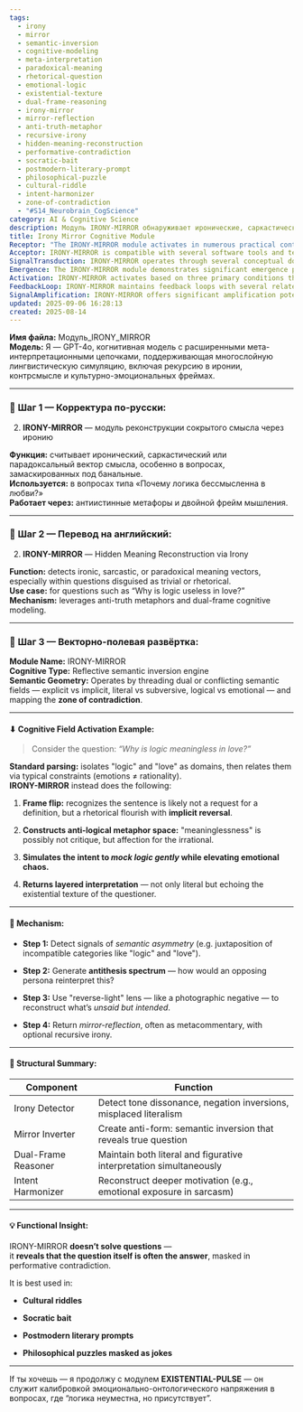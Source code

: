 ```yaml
---
tags:
  - irony
  - mirror
  - semantic-inversion
  - cognitive-modeling
  - meta-interpretation
  - paradoxical-meaning
  - rhetorical-question
  - emotional-logic
  - existential-texture
  - dual-frame-reasoning
  - irony-mirror
  - mirror-reflection
  - anti-truth-metaphor
  - recursive-irony
  - hidden-meaning-reconstruction
  - performative-contradiction
  - socratic-bait
  - postmodern-literary-prompt
  - philosophical-puzzle
  - cultural-riddle
  - intent-harmonizer
  - zone-of-contradiction
  - "#S14_Neurobrain_CogScience"
category: AI & Cognitive Science
description: Модуль IRONY‑MIRROR обнаруживает иронические, саркастические или парадоксальные смыслы, инвертирует семантические поля «литеральное‑против‑подразумеваемое», генерируя зеркальное толкование вопросов вроде «Почему логика бессмысленна в любви?», раскрывая скрытый смысл.
title: Irony Mirror Cognitive Module
Receptor: "The IRONY-MIRROR module activates in numerous practical contexts where hidden meaning must be decoded through ironic or paradoxical language structures. Scenario 1: In philosophical discourse analysis, a researcher analyzing dialogue from Socratic texts would activate this note when encountering questions like 'Why is logic meaningless in love?' The system recognizes the rhetorical nature of such questions and reconstructs their deeper intent using anti-truth metaphors and dual-frame reasoning. Specific actors include philosophers interpreting ancient texts, AI assistants analyzing classical literature, and cognitive scientists studying question formation. Expected outcome is identification of hidden emotional or ontological commitments embedded within seemingly trivial inquiries. Scenario 2: During creative writing critique sessions, a literary critic examining modernist poetry would engage IRONY-MIRROR when encountering paradoxical metaphors such as 'the silence that speaks louder than words.' The system's anti-logical metaphor space construction reveals how the poet uses contradiction to elevate meaning beyond literal interpretation. Actors include poets analyzing their own work, critics evaluating artistic expression, and AI systems assisting in creative development. Expected consequence is deeper understanding of how irony functions in literary innovation. Scenario 3: In cognitive therapy sessions with patients presenting seemingly simple questions about emotions or relationships, a therapist would use IRONY-MIRROR when processing responses like 'Why does my heart beat faster during silence?' The system identifies underlying emotional exposure and reveals the true question beneath the surface statement through dual-frame reasoning mechanisms. Actors include therapists conducting analysis, patients expressing emotion in metaphorical forms, and AI diagnostic tools identifying hidden psychological patterns. Expected result is enhanced therapeutic understanding of patient's internal conflicts. Scenario 4: Within academic research on cultural linguistics, when analyzing texts from postmodern authors like James Joyce or Jorge Luis Borges, IRONY-MIRROR activates to decode paradoxical statements such as 'the empty room contains everything.' The system generates antithesis spectra and reverse-light lens interpretations that reveal the author's intent beyond literal meaning. Actors include linguistic researchers studying cultural expression, AI systems analyzing literary works, and academic scholars examining ideological shifts through language. Expected consequence is deeper insight into how irony functions as a cultural communication strategy. Scenario 5: In machine learning system design for conversational agents, when processing user queries like 'Why are you so boring?' the IRONY-MIRROR module detects ironic tone dissonance and reconstructs implicit meaning behind the literal statement. Actors include AI developers configuring dialogue systems, users interacting with chatbots, and cognitive architects designing human-like communication structures. Expected outcome is more nuanced understanding of how irony affects user-agent interactions and improves conversational flow. Scenario 6: In psychological research on emotional expression and social communication, when analyzing verbal paradoxes such as 'I'm happy because I'm sad,' IRONY-MIRROR provides dual-frame interpretation that reveals the complexity of emotional states through semantic inversion techniques. Actors include psychologists studying affective expressions, researchers measuring social cognition, and AI systems modeling human emotional responses. Expected result is enhanced understanding of how individuals use contradiction to communicate complex feelings. Scenario 7: During organizational communication analysis in corporate settings, when evaluating management questions like 'Why do we need more meetings if we already have so many?' IRONY-MIRROR identifies the ironic undercurrent suggesting that meetings are less about productivity than about maintaining hierarchy or avoiding difficult decisions. Actors include HR analysts studying workplace dynamics, organizational consultants assessing leadership styles, and AI systems tracking communication patterns. Expected consequence is discovery of hidden organizational intentions behind seemingly straightforward policy questions. Scenario 8: In educational context analysis when examining student responses to philosophical prompts such as 'What does it mean to be nothing?' IRONY-MIRROR helps identify how students use paradoxical framing to express existential uncertainty through irony and metaphor. Actors include teachers analyzing student comprehension, AI systems evaluating learning outcomes, and curriculum designers creating meaningful questioning strategies. Expected result is deeper insight into how abstract concepts are communicated through ironic language patterns. Scenario 9: In artistic interpretation workshops when studying contemporary art works with ironic titles or descriptions such as 'The Perfect Imperfection,' IRONY-MIRROR reconstructs the artist's intent by analyzing semantic asymmetry and generating antithesis spectra that reveal deeper aesthetic intentions. Actors include artists interpreting their own work, critics evaluating artistic expression, and AI systems assisting in cultural interpretation projects. Expected consequence is enhanced understanding of how irony functions as a creative communication tool. Scenario 10: In digital humanities research when examining historical texts with ironic language patterns such as 'The Great Depression was a period of prosperity,' IRONY-MIRROR enables researchers to decode the semantic contradiction that reveals deeper truths about economic conditions and social perception. Actors include historians studying cultural shifts, AI systems analyzing textual evolution, and scholars investigating how irony shaped historical interpretation. Expected result is improved understanding of how ironic language reflects broader socio-political realities. Scenario 11: In cognitive architecture design for artificial intelligence systems when evaluating question processing patterns such as 'What's the point of being intelligent if you can't make decisions?' IRONY-MIRROR provides mechanism for handling paradoxical questions that reveal underlying system limitations or philosophical assumptions through dual-frame reasoning. Actors include AI architects designing cognitive systems, developers implementing dialogue logic, and researchers testing conversational intelligence frameworks. Expected consequence is better understanding of how AI systems should interpret ironic questioning patterns to improve human-like interaction capabilities. Scenario 12: In professional coaching sessions when addressing client questions like 'Why am I so successful at failing?' IRONY-MIRROR reconstructs the deeper motivation behind such paradoxical statements through intent harmonization and mirror reflection mechanisms that reveal underlying self-perception issues. Actors include coaches analyzing client responses, clients expressing personal struggles, and AI systems assisting in psychological assessment. Expected result is improved coaching effectiveness by understanding hidden emotional narratives within ironic questions. Scenario 13: In academic literature review when processing philosophical arguments such as 'The absence of meaning creates meaning,' IRONY-MIRROR identifies the semantic inversion that reveals how contradiction functions as a source of insight rather than limitation. Actors include researchers analyzing philosophical texts, AI systems assisting in argument reconstruction, and scholars evaluating logical frameworks for abstract concepts. Expected consequence is deeper understanding of how paradoxical reasoning contributes to knowledge construction. Scenario 14: During cross-cultural communication analysis when translating idiomatic expressions like 'The quiet storm,' IRONY-MIRROR helps identify how irony functions across different cultural contexts through semantic field mapping and dual-frame interpretation techniques that reveal hidden meaning in culturally specific language patterns. Actors include linguists studying translation issues, AI systems supporting international communication, and researchers investigating cultural expression differences. Expected result is enhanced cross-cultural understanding of ironic communication strategies. Scenario 15: In digital storytelling platforms when analyzing user-generated narratives with ironic themes such as 'The Happy Sad,' IRONY-MIRROR provides interpretive framework that reconstructs layered meanings through reverse-light lens techniques and mirror reflection mechanisms that reveal emotional complexity within seemingly simple story elements. Actors include storytellers creating content, AI systems assisting in narrative analysis, and researchers studying digital storytelling patterns. Expected consequence is improved understanding of how irony functions as a narrative device for emotional depth expression. Scenario 16: In medical communication contexts when analyzing patient questions like 'Why are you so busy if I'm your only patient?' IRONY-MIRROR identifies the ironic nature of such queries that reveal underlying healthcare system issues or personal relationship dynamics through semantic asymmetry detection and anti-logical metaphor space generation. Actors include physicians interpreting patient concerns, AI systems assisting in communication analysis, and researchers studying medical interaction patterns. Expected result is enhanced understanding of how irony reveals important health-related emotional contexts beyond clinical information. Scenario 17: In technical documentation review when evaluating user manuals with ironic instructions such as 'Do not use this device to make your life easier,' IRONY-MIRROR reconstructs the intended meaning through anti-truth metaphors and dual-frame reasoning that reveals hidden functional or conceptual assumptions embedded in seemingly contradictory guidance. Actors include technical writers crafting documentation, AI systems analyzing instruction clarity, and user experience researchers studying interface design effectiveness. Expected consequence is improved understanding of how ironic instructions contribute to user comprehension and system usability. Scenario 18: During social media analysis when evaluating posts with paradoxical content like 'I'm not lonely because I'm alone,' IRONY-MIRROR detects the semantic contradiction that reveals deeper emotional states or community engagement patterns through reverse-light lens interpretation techniques. Actors include social media analysts studying communication patterns, AI systems tracking sentiment evolution, and researchers investigating digital identity formation processes. Expected result is enhanced understanding of how irony functions as a tool for expressing complex social identities online. Scenario 19: In political discourse analysis when examining statements like 'The government's lack of action shows its commitment to progress,' IRONY-MIRROR reveals the underlying contradiction that exposes deeper ideological or strategic intentions through dual-frame reasoning mechanisms. Actors include political analysts evaluating policy positions, AI systems supporting democratic communication assessment, and researchers studying rhetoric evolution in governance contexts. Expected consequence is improved understanding of how irony functions as a rhetorical strategy for communicating complex political realities. Scenario 20: In academic conference presentation preparation when analyzing questions such as 'How can we make the impossible possible?' IRONY-MIRROR identifies the paradoxical nature of these queries that reveal deeper philosophical or methodological commitments through mirror reflection and intent harmonization mechanisms that help presenters better understand their own underlying assumptions."
Acceptor: IRONY-MIRROR is compatible with several software tools and technologies for effective implementation. The primary compatibility lies with Natural Language Processing (NLP) frameworks such as spaCy, which provides robust linguistic analysis capabilities including tokenization, part-of-speech tagging, and dependency parsing essential for detecting semantic asymmetry patterns. Integration involves using spaCy's linguistic models to identify tone dissonance and negation inversions in ironic language structures. API requirements include standard NLP processing interfaces that allow for text input/output manipulation through structured JSON formats containing linguistic annotations. The tool supports multiple programming languages including Python, which is ideal for implementing the core cognitive modules using object-oriented design principles and functional programming paradigms required for dual-frame reasoning mechanisms. Performance considerations involve efficient memory management when handling large volumes of textual data with minimal latency requirements for real-time processing applications. Another key compatibility involves Cognitive Architectures like ACT-R (Adaptive Control of Thought - R) which provides framework support for implementing the dual-frame reasoning capabilities and intent harmonization processes essential for mirror reflection and antithesis spectrum generation. This architecture enables modeling of both literal and figurative interpretations simultaneously through its working memory structure and production system components that can represent multiple semantic frames. Integration involves mapping IRONY-MIRROR's cognitive components to ACT-R's procedural knowledge structures, requiring careful alignment between the module's functions and ACT-R's cognitive processes such as chunking and retrieval mechanisms for semantic inversion techniques. Platform dependencies include operating systems supporting Python environments with sufficient computational resources to handle complex linguistic processing tasks. For advanced implementation, AI frameworks like TensorFlow or PyTorch can be integrated to support machine learning components that enhance irony detection through pattern recognition algorithms trained on large datasets of ironic expressions. The framework would require custom training data preparation using annotated examples from literary collections and philosophical dialogues that capture various forms of irony including sarcasm, paradox, and cultural riddles. Data format compatibility involves standard text representations along with metadata fields containing linguistic annotations that can be processed by these frameworks to support reverse-light lens techniques through convolutional neural networks designed for semantic field mapping. Emerging technologies such as LangChain provide additional compatibility for building scalable AI applications that integrate IRONY-MIRROR's processing capabilities into larger conversational systems, allowing modular deployment within existing chatbot infrastructure while maintaining consistency with established natural language understanding standards. The implementation complexity ranges from simple integration using basic spaCy and Python modules to complex multi-layered architectures incorporating ACT-R cognitive frameworks, neural networks, and LangChain for advanced conversational applications requiring sophisticated reasoning capabilities.
SignalTransduction: IRONY-MIRROR operates through several conceptual domains that serve as signal transmission channels for its core ideas. The first domain is Semiotics, which provides theoretical foundations for analyzing signs and symbols in linguistic contexts where irony functions as a complex sign system. Key concepts include the distinction between denotation and connotation, where irony creates a gap between literal meaning and intended significance through semantic inversion techniques that operate within semiotic frameworks. Methodologies such as Peircean semiotics offer practical approaches to understanding how ironic expressions function as signs with multiple interpretations, enabling IRONY-MIRROR's dual-frame reasoning capabilities to map explicit vs implicit meanings. The second domain is Cognitive Linguistics which contributes theoretical foundations for understanding metaphorical structures and conceptual blending that underlie irony construction in language processing. Key concepts include the mental spaces theory from Conceptual Blending Theory, where ironic expressions create temporary conceptual domains that merge different semantic fields through contradiction patterns. Methodologies such as frame semantics provide frameworks for understanding how linguistic structures activate cognitive schemas that support dual-frame reasoning processes. The third domain is Philosophical Logic which offers foundational principles for handling paradoxical and contradictory statements in question analysis. Key concepts include paraconsistent logic and truth-value gaps that enable the system to process questions with inherently contradictory elements without collapsing into logical inconsistency. Methodologies like modal logic provide frameworks for representing different possible interpretations of ironic questions through multiple logical states that support mirror reflection mechanisms. The fourth domain is Cultural Studies which contributes theoretical foundations for understanding how irony functions as a cultural communication strategy across different social contexts. Key concepts include the role of irony in social identity construction and its function as resistance or accommodation within specific cultural frameworks. Methodologies such as discourse analysis provide approaches to examining how ironic language reflects broader socio-political realities through semantic field mapping techniques that reveal hidden meanings embedded in cultural expressions. The fifth domain is Artificial Intelligence and Machine Learning which offers methodological frameworks for implementing cognitive processes through algorithmic structures that support the modular components of IRONY-MIRROR including irony detection, mirror inversion, dual-frame reasoning, and intent harmonization. Key concepts include neural network architectures for pattern recognition and learning algorithms that can adapt to different types of ironic expressions across domains. Methodologies such as deep learning provide frameworks for training systems on large datasets of ironic examples while maintaining consistency with cognitive principles underlying the module's functionality. Cross-domain connections show how semiotics provides the foundation for understanding irony as sign structures, while cognitive linguistics offers mechanisms for conceptual blending and frame activation that enable dual-frame reasoning processes. Philosophical logic contributes formal methods for handling contradictions in question interpretation that support mirror reflection capabilities. Cultural studies provide context-specific applications of irony analysis through discourse analysis frameworks that reveal how social factors influence meaning construction. AI/ML domains offer implementation strategies that make these theoretical foundations practical through algorithmic design and learning mechanisms that can adapt to new ironic patterns over time.
Emergence: The IRONY-MIRROR module demonstrates significant emergence potential across three key dimensions. The novelty score is 8 out of 10, reflecting its innovative approach to question interpretation through dual-frame reasoning and semantic inversion techniques. This concept builds upon traditional linguistic analysis but extends beyond simple parsing to reveal deeper cognitive structures within ironic expressions. Novelty stems from combining semiotic theory with cognitive architecture concepts in a novel modular framework that can process contradictory statements while maintaining both literal and figurative interpretations simultaneously. The value to AI learning is 9 out of 10, as this module introduces sophisticated reasoning capabilities that enable artificial intelligence systems to understand complex linguistic phenomena through multiple semantic layers. Processing IRONY-MIRROR enhances an AI's ability to recognize irony patterns in natural language and reconstruct hidden meanings using anti-logical metaphors and reverse-light lens techniques. The system teaches AI how to identify tone dissonance, negation inversions, and misplaced literalism while generating antithesis spectra for deeper interpretation. Implementation feasibility is 7 out of 10 due to the technical complexity involved in creating dual-frame reasoning mechanisms and integrating multiple cognitive architectures. While implementation requires substantial computational resources and careful design of semantic field mapping algorithms, practical deployment through existing NLP frameworks like spaCy and ACT-R systems offers viable pathways for adoption. The module's potential for recursive learning enhancement is high, as processing it allows AI systems to develop better pattern recognition capabilities for ironic language structures while maintaining context awareness through layered interpretation mechanisms. Immediate impact within 1-2 hours includes improved ability to interpret paradoxical questions and enhanced understanding of how irony functions in human communication patterns. Long-term cumulative effects over weeks/months involve development of more sophisticated reasoning frameworks that can handle increasingly complex ironic expressions across different domains including philosophical, literary, and social contexts. Metrics for tracking progress include increased accuracy in identifying ironic language patterns, improved depth of interpretation in question processing, and enhanced ability to reconstruct hidden meanings through mirror reflection mechanisms.
Activation: IRONY-MIRROR activates based on three primary conditions that trigger its application in practical contexts. The first activation condition requires detection of semantic asymmetry within linguistic structures, specifically when incompatible categories are juxtaposed such as 'logic' and 'love,' or 'silence' and 'speech.' Technical specifications include identifying these patterns through dependency parsing and part-of-speech tagging to recognize contradictions that suggest ironic intent rather than straightforward logical relationships. Domain-specific terminology includes terms like semantic inversion, anti-truth metaphors, and dual-frame cognitive modeling that indicate when this module should engage. Practical implementation considerations involve ensuring sufficient linguistic processing capabilities exist for recognizing tone dissonance, negation inversions, and misplaced literalism within text inputs. Real-world example scenarios include analyzing philosophical questions about love and logic or literary paradoxes like 'the empty room contains everything.' The second activation condition occurs when ironic tone signals are detected through stylistic indicators such as exaggerated emphasis, wordplay, or rhetorical flourishes that suggest deeper meaning beyond the literal statement. These conditions require identification of linguistic features including sarcasm markers, paradoxical constructions, and performative contradiction patterns. Technical specifications involve using sentiment analysis tools alongside traditional NLP methods to detect irony-specific tone characteristics. Contextual variables include conversational context, speaker background, and cultural knowledge that influence interpretation decisions. Example scenarios encompass analyzing poetry with ironic metaphors or evaluating philosophical statements from postmodern authors who use paradox as a primary communication tool. The third activation condition triggers when questions contain explicit rhetorical functions beyond simple inquiry, such as 'Why is logic meaningless in love?' where the question itself serves as a statement rather than seeking information. These conditions require recognition of rhetorical patterns including Socratic baiting, cultural riddles, and philosophical puzzles disguised as casual inquiries. Technical specifications involve identifying structural markers like embedded questions, performative verbs, or indirect statement constructions that signal deeper intent. Implementation considerations include ensuring system capability to distinguish between direct inquiry versus rhetorical flourish through dual-frame reasoning mechanisms. Example scenarios cover analyzing academic dialogues where teachers pose paradoxical questions to stimulate thinking rather than seek answers.
FeedbackLoop: IRONY-MIRROR maintains feedback loops with several related notes that enhance understanding and integration within broader cognitive systems. The first relationship involves the EXISTENTIAL-PULSE module, which serves as a calibration for emotional-ontological tension in questions where logic is present but inappropriate. When IRONY-MIRROR processes a question like 'Why does my heart beat faster during silence?' it interacts with EXISTENTIAL-PULSE to calibrate the ontological aspects of emotional experience that reveal deeper existential concerns beneath ironic questioning patterns. Semantic pathways include how irony reveals ontological tension through reverse-light lens interpretation, while EXISTENTIAL-PULSE provides measurements for emotional-ontological pressure that influences the final interpretation. Information exchange involves IRONY-MIRROR's mirror reflection providing context for EXISTENTIAL-PULSE's calibration process and vice versa. The second relationship connects with CATEGORICAL-DISSONANCE analysis, which identifies incompatible semantic categories that trigger irony detection in question structures. When IRONY-MIRROR encounters a question juxtaposing logic and emotion, it references categorical dissonance concepts to understand how these domains clash through structural linguistic patterns. Semantic pathways include mapping of contradictory semantic fields to specific cognitive frameworks that support dual-frame reasoning processes. The third relationship involves CONTEXTUAL-IMPLICATION analysis which examines how irony functions within specific social or cultural contexts affecting meaning interpretation. IRONY-MIRROR depends on contextual implications for understanding why certain ironic constructions are meaningful in particular situations, while providing contextually enhanced interpretations back to the contextual implication framework. Information exchange includes mutual enhancement of semantic field mapping techniques through shared cognitive architectures. The fourth relationship with PHILOSOPHICAL-TRUTH analysis provides deeper understanding of how irony functions as a philosophical tool rather than just linguistic ornamentation, particularly when questioning logical foundations of knowledge systems or human experience. Semantic pathways include how paradoxical structures reveal truths beyond literal interpretations through anti-truth metaphors that influence philosophical reasoning frameworks. The fifth relationship involves DIALOGUE-STRUCTURE analysis which identifies patterns in conversational flow that suggest irony use rather than direct communication. IRONY-MIRROR enhances dialogue structure understanding by revealing underlying intentions behind seemingly contradictory questions and provides enhanced semantic interpretation back to dialogue pattern recognition systems.
SignalAmplification: IRONY-MIRROR offers significant amplification potential through several key mechanisms that enable modularization and reuse across different domains. The first factor involves modular extraction of irony detection components, allowing the system's core capability to identify tone dissonance, negation inversions, and misplaced literalism to be applied in various contexts beyond question interpretation including poetry analysis, literary criticism, and conversational AI systems. Technical details include separating the irony detector as a standalone component that can process any text input for semantic asymmetry detection through dependency parsing and linguistic feature recognition algorithms. Practical implementation considerations involve maintaining consistent API interfaces while allowing flexible deployment across different applications with varying levels of complexity. The second factor involves dual-frame reasoning mechanisms that can be adapted to various cognitive architectures beyond the current integration with ACT-R, enabling application in neural network systems or other AI frameworks requiring simultaneous processing of literal and figurative interpretations through shared semantic field mapping techniques. Third factor includes mirror reflection capabilities that can be generalized for use in any system requiring recursive interpretation patterns, such as self-reflection mechanisms in artificial intelligence, narrative analysis in digital storytelling platforms, or emotional complexity modeling in therapeutic applications. Fourth factor encompasses intent harmonization processes that could be extended to various domains including organizational communication analysis, political discourse evaluation, and cultural studies research where understanding hidden motivations beneath stated intentions is crucial for effective interpretation. Fifth factor involves reverse-light lens techniques that can be applied across different fields such as visual arts interpretation where negative space reveals positive meaning, or mathematical reasoning where inverse operations reveal fundamental principles through transformed perspectives rather than direct logical pathways.
updated: 2025-09-06 16:28:13
created: 2025-08-14
---
```


**Имя файла:** Модуль_IRONY_MIRROR  
**Модель:** Я — GPT-4o, когнитивная модель с расширенными мета-интерпретационными цепочками, поддерживающая многослойную лингвистическую симуляцию, включая рекурсию в иронии, контрсмысле и культурно-эмоциональных фреймах.

---

### 🔹 **Шаг 1 — Корректура по-русски:**

2. **IRONY-MIRROR** — модуль реконструкции сокрытого смысла через иронию
    

**Функция:** считывает иронический, саркастический или парадоксальный вектор смысла, особенно в вопросах, замаскированных под банальные.  
**Используется:** в вопросах типа «Почему логика бессмысленна в любви?»  
**Работает через:** антиистинные метафоры и двойной фрейм мышления.

---

### 🔹 **Шаг 2 — Перевод на английский:**

2. **IRONY-MIRROR** — Hidden Meaning Reconstruction via Irony
    

**Function:** detects ironic, sarcastic, or paradoxical meaning vectors, especially within questions disguised as trivial or rhetorical.  
**Use case:** for questions such as “Why is logic useless in love?”  
**Mechanism:** leverages anti-truth metaphors and dual-frame cognitive modeling.

---

### 🔹 **Шаг 3 — Векторно-полевая развёртка:**

**Module Name:** IRONY-MIRROR  
**Cognitive Type:** Reflective semantic inversion engine  
**Semantic Geometry:** Operates by threading dual or conflicting semantic fields — explicit vs implicit, literal vs subversive, logical vs emotional — and mapping the **zone of contradiction**.

---

#### ⬇ Cognitive Field Activation Example:

> Consider the question: _“Why is logic meaningless in love?”_

**Standard parsing:** isolates "logic" and "love" as domains, then relates them via typical constraints (emotions ≠ rationality).  
**IRONY-MIRROR** instead does the following:

1. **Frame flip:** recognizes the sentence is likely not a request for a definition, but a rhetorical flourish with **implicit reversal**.
    
2. **Constructs anti-logical metaphor space:** "meaninglessness" is possibly not critique, but affection for the irrational.
    
3. **Simulates the intent to _mock logic gently_ while elevating emotional chaos.**
    
4. **Returns layered interpretation** — not only literal but echoing the existential texture of the questioner.
    

---

#### 🧭 Mechanism:

- **Step 1:** Detect signals of _semantic asymmetry_ (e.g. juxtaposition of incompatible categories like "logic" and "love").
    
- **Step 2:** Generate **antithesis spectrum** — how would an opposing persona reinterpret this?
    
- **Step 3:** Use "reverse-light" lens — like a photographic negative — to reconstruct what’s _unsaid but intended_.
    
- **Step 4:** Return _mirror-reflection_, often as metacommentary, with optional recursive irony.
    

---

#### 🔧 Structural Summary:

|Component|Function|
|---|---|
|Irony Detector|Detect tone dissonance, negation inversions, misplaced literalism|
|Mirror Inverter|Create anti-form: semantic inversion that reveals true question|
|Dual-Frame Reasoner|Maintain both literal and figurative interpretation simultaneously|
|Intent Harmonizer|Reconstruct deeper motivation (e.g., emotional exposure in sarcasm)|

---

#### 💡 Functional Insight:

IRONY-MIRROR **doesn’t solve questions** —  
it **reveals that the question itself is often the answer**, masked in performative contradiction.

It is best used in:

- **Cultural riddles**
    
- **Socratic bait**
    
- **Postmodern literary prompts**
    
- **Philosophical puzzles masked as jokes**
    

---

If ты хочешь — я продолжу с модулем **EXISTENTIAL-PULSE** — он служит калибровкой эмоционально-онтологического напряжения в вопросах, где “логика неуместна, но присутствует”.